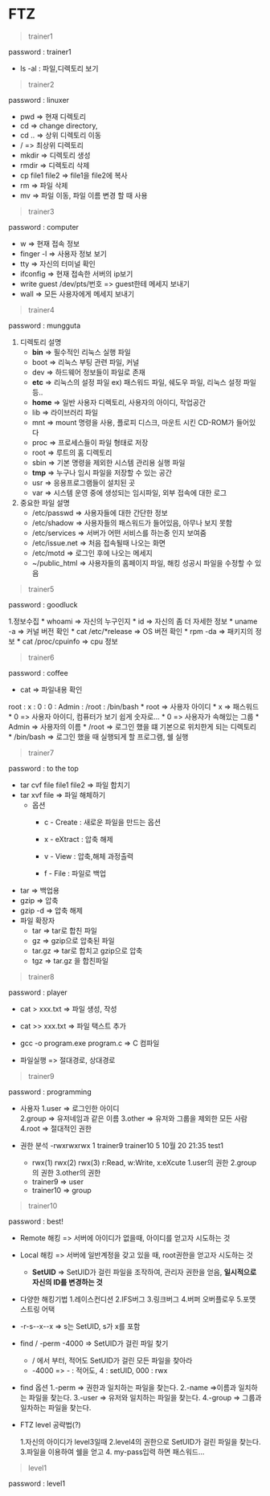 # FTZ

>trainer1

password : trainer1

* ls -al : 파일,디렉토리 보기

>trainer2

password : linuxer

* pwd => 현재 디렉토리
* cd => change directory,
* cd .. => 상위 디렉토리 이동
* / => 최상위 디렉토리
* mkdir => 디렉토리 생성
* rmdir => 디렉토리 삭제
* cp file1 file2 => file1을 file2에 복사
* rm => 파일 삭제
* mv => 파일 이동, 파일 이름 변경 할 때 사용

>trainer3

password : computer

* w => 현재 접속 정보
* finger -l => 사용자 정보 보기
* tty => 자신의 터미널 확인
* ifconfig => 현재 접속한 서버의 ip보기
* write guest /dev/pts/번호 => guest한테 메세지 보내기
* wall => 모든 사용자에게 메세지 보내기

>trainer4

password : mungguta

1. 디렉토리 설명
    * **bin** => 필수적인 리눅스 실행 파일
    * boot => 리눅스 부팅 관련 파일, 커널
    * dev => 하드웨어 정보들이 파일로 존재
    * **etc** => 리눅스의 설정 파일 ex) 패스워드 파일, 쉐도우 파일, 리눅스 설정 파일등..
    * **home** => 일반 사용자 디렉토리, 사용자의 아이디, 작업공간
    * lib => 라이브러리 파일
    * mnt => mount 명령을 사용, 플로피 디스크, 마운트 시킨 CD-ROM가 들어있다
    * proc => 프로세스들이 파일 형태로 저장
    * root => 루트의 홈 디렉토리
    * sbin => 기본 명령을 제외한 시스템 관리용 실행 파일
    * **tmp** => 누구나 임시 파일을 저장할 수 있는 공간
    * usr => 응용프로그램들이 설치된 곳
    * var => 시스템 운영 중에 생성되는 임시파일, 외부 접속에 대한 로그
2. 중요한 파일 설명
    * /etc/passwd => 사용자들에 대한 간단한 정보
    * /etc/shadow => 사용자들의 패스워드가 들어있음, 아무나 보지 못함
    * /etc/services => 서버가 어떤 서비스를 하는중 인지 보여줌
    * /etc/issue.net => 처음 접속될때 나오는 화면
    * /etc/motd => 로그인 후에 나오는 메세지
    * ~/public_html => 사용자들의 홈페이지 파일, 해킹 성공시 파일을 수정할 수 있음

>trainer5

password : goodluck

1.정보수집
    * whoami => 자신의 누구인지
    * id => 자신의 좀 더 자세한 정보
    * uname -a => 커널 버전 확인
    * cat /etc/\*release => OS 버전 확인 
    * rpm -da => 패키지의 정보
    * cat /proc/cpuinfo => cpu 정보 

>trainer6

password : coffee

* cat => 파일내용 확인

root : x : 0 : 0 : Admin : /root : /bin/bash
    * root => 사용자 아이디
    * x => 패스워드
    * 0 => 사용자 아이디, 컴퓨터가 보기 쉽게 숫자로...
    * 0 => 사용자가 속해있는 그룹
    * Admin => 사용자의 이름
    * /root => 로그인 했을 떄 기본으로 위치한게 되는 디렉토리
    * /bin/bash => 로그인 했을 때 실행되게 할 프로그램, 쉘 실행

>trainer7

password : to the top

* tar cvf file file1 file2 => 파일 합치기
* tar xvf file => 파일 해체하기
    * 옵션
        * c - Create : 새로운 파일을 만드는 옵션
        * x - eXtract : 압축 해제

        * v - View : 압축,해체 과정출력
        * f - File : 파일로 백업
* tar => 백업용
* gzip => 압축
* gzip -d => 압축 해제
* 파일 확장자
    * tar => tar로 합친 파일
    * gz => gzip으로 압축된 파일 
    * tar.gz => tar로 합치고 gzip으로 압축
    * tgz => tar.gz 을 합친파일

>trainer8

password : player

* cat > xxx.txt => 파일 생성, 작성
* cat >> xxx.txt => 파일 택스트 추가

* gcc -o program.exe program.c => C 컴파일
* 파일실행 => 절대경로, 상대경로

>trainer9 

password : programming

* 사용자
    1.user => 로그인한 아이디  
    2.group => 유저네임과 같은 이름
    3.other => 유저와 그룹을 제외한 모든 사람
    4.root => 절대적인 권한

* 권한 분석 
    -rwxrwxrwx    1 trainer9 trainer10        5 10월 20 21:35 test1
    * rwx(1) rwx(2) rwx(3) r:Read, w:Write, x:eXcute
        1.user의 권한
        2.group의 권한
        3.other의 권한
    * trainer9 => user
    * trainer10 => group

>trainer10

password : best!

* Remote 해킹 => 서버에 아이디가 없을때, 아이디를 얻고자 시도하는 것
* Local 해킹 => 서버에 일반계정을 갖고 있을 때, root권한을 얻고자 시도하는 것
    * **SetUID** => SetUID가 걸린 파일을 조작하여, 관리자 권한을 얻음, **일시적으로 자신의 ID를 변경하는 것**

* 다양한 해킹기법
    1.레이스컨디션
    2.IFS버그
    3.링크버그
    4.버퍼 오버플로우
    5.포맷 스트링 어택
* -r-s--x--x => s는 SetUID, s가 x를 포함
* find / -perm -4000 => SetUID가 걸린 파일 찾기
    * / 에서 부터, 적어도 SetUID가 걸린 모든 파일을 찾아라
    * -4000 => - : 적어도, 4 : setUID, 000 : rwx
* find 옵션
    1.-perm => 권한과 일치하는 파일을 찾는다.
    2.-name =>이름과 일치하는 파일을 찾는다.
    3.-user => 유저와 일치하는 파일을 찾는다.
    4.-group => 그룹과 일차하는 파일을 찾는다.
* FTZ level 공략법(?)

    1.자신의 아이디가 level3일때
    2.level4의 권한으로 SetUID가 걸린 파일을 찾는다.
    3.파일을 이용하여 쉘을 얻고 
    4. my-pass입력 하면 패스워드...

>level1

password : level1